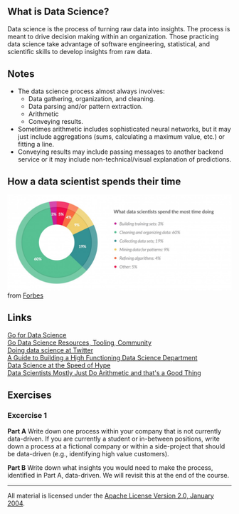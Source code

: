 ## What is Data Science?

Data science is the process of turning raw data into insights.  The process is meant to drive decision making within an organization.  Those practicing data science take advantage of software engineering, statistical, and scientific skills to develop insights from raw data.

## Notes

* The data science process almost always involves:
    * Data gathering, organization, and cleaning.
    * Data parsing and/or pattern extraction.
    * Arithmetic
    * Conveying results.
* Sometimes arithmetic includes sophisticated neural networks, but it may just include aggregations (sums, calculating a maximum value, etc.) or fitting a line.
* Conveying results may include passing messages to another backend service or it may include non-technical/visual explanation of predictions. 

## How a data scientist spends their time

![alt tag](forbes_data_science.jpg)
from [Forbes](http://www.forbes.com/sites/gilpress/2016/03/23/data-preparation-most-time-consuming-least-enjoyable-data-science-task-survey-says)

## Links

[Go for Data Science](https://youtu.be/D5tDubyXLrQ)   
[Go Data Science Resources, Tooling, Community](https://github.com/gopherds/resources)     
[Doing data science at Twitter](https://medium.com/@rchang/my-two-year-journey-as-a-data-scientist-at-twitter-f0c13298aee6#.hdprnhlv5)  
[A Guide to Building a High Functioning Data Science Department](http://multithreaded.stitchfix.com/blog/2016/03/16/engineers-shouldnt-write-etl/)  
[Data Science at the Speed of Hype](http://www.john-foreman.com/blog/surviving-data-science-at-the-speed-of-hype)  
[Data Scientists Mostly Just Do Arithmetic and that's a Good Thing](https://m.signalvnoise.com/data-scientists-mostly-just-do-arithmetic-and-that-s-a-good-thing-c6371885f7f6#.cfa7z2m4e)  

## Exercises

### Excercise 1

**Part A** Write down one process within your company that is not currently data-driven.  If you are currently a student or in-between positions, write down a process at a fictional company or within a side-project that should be data-driven (e.g., identifying high value customers).

**Part B** Write down what insights you would need to make the process, identified in Part A, data-driven.  We will revisit this at the end of the course.
___
All material is licensed under the [Apache License Version 2.0, January 2004](http://www.apache.org/licenses/LICENSE-2.0).
